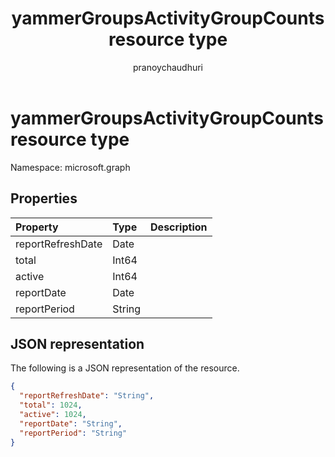 ﻿---
title: "yammerGroupsActivityGroupCounts resource type"
description: "The following is a JSON representation of the resource."
localization_priority: Normal
ms.prod: "reports"
author: "pranoychaudhuri"
doc_type: resourcePageType
---

# yammerGroupsActivityGroupCounts resource type

Namespace: microsoft.graph

## Properties

| Property          | Type   | Description |
| :---------------- | :----- | :---------- |
| reportRefreshDate | Date   |             |
| total             | Int64  |             |
| active            | Int64  |             |
| reportDate        | Date   |             |
| reportPeriod      | String |             |

## JSON representation

The following is a JSON representation of the resource.

<!-- {
  "blockType": "resource",
  "@odata.type": "microsoft.graph.yammerGroupsActivityGroupCounts"
} -->

```json
{
  "reportRefreshDate": "String", 
  "total": 1024, 
  "active": 1024, 
  "reportDate": "String", 
  "reportPeriod": "String"
}
```
